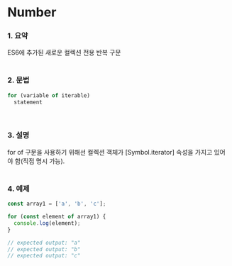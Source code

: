 # Number
### 1. 요약
 ES6에 추가된 새로운 컬렉션 전용 반복 구문
<br /><br />

### 2. 문법
```javascript
for (variable of iterable)
  statement
```
<br />

### 3. 설명
for of 구문을 사용하기 위해선 컬렉션 객체가 [Symbol.iterator] 속성을 가지고 있어야 함(직접 명시 가능).
<br /><br />

### 4. 예제
```javascript
const array1 = ['a', 'b', 'c'];

for (const element of array1) {
  console.log(element);
}

// expected output: "a"
// expected output: "b"
// expected output: "c"
```
